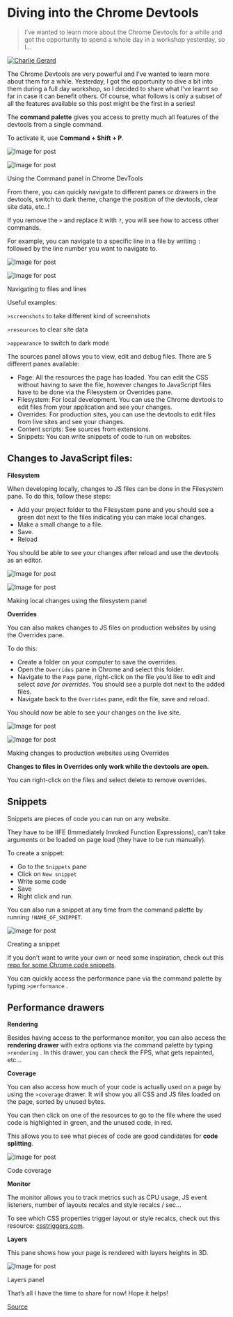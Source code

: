 # Diving into the Chrome Devtools

> I’ve wanted to learn more about the Chrome Devtools for a while and got the opportunity to spend a whole day in a workshop yesterday, so I…

[![Charlie Gerard](https://miro.medium.com/fit/c/56/56/0*Ojn5MLHwh6HFuAnj.jpeg)](chrome-extension://cjedbglnccaioiolemnfhjncicchinao/@devdevcharlie?source=post_page-----7a16cfdb56d2--------------------------------)

The Chrome Devtools are very powerful and I’ve wanted to learn more about them for a while. Yesterday, I got the opportunity to dive a bit into them during a full day workshop, so I decided to share what I’ve learnt so far in case it can benefit others. Of course, what follows is only a subset of all the features available so this post might be the first in a series!

The **command palette** gives you access to pretty much all features of the devtools from a single command.

To activate it, use **Command + Shift + P**.

![Image for post](https://miro.medium.com/freeze/max/60/1*AGS1OiwGLaYiL72H3CL9xA.gif?q=20)

![Image for post](https://miro.medium.com/max/3840/1*AGS1OiwGLaYiL72H3CL9xA.gif)

Using the Command panel in Chrome DevTools

From there, you can quickly navigate to different panes or drawers in the devtools, switch to dark theme, change the position of the devtools, clear site data, etc..!

If you remove the `>` and replace it with `?`, you will see how to access other commands.

For example, you can navigate to a specific line in a file by writing `:` followed by the line number you want to navigate to.

![Image for post](https://miro.medium.com/freeze/max/60/1*49KH5AyrrBATw_on6Y8m7g.gif?q=20)

![Image for post](https://miro.medium.com/max/3840/1*49KH5AyrrBATw_on6Y8m7g.gif)

Navigating to files and lines

Useful examples:

`>screenshots` to take different kind of screenshots

`>resources` to clear site data

`>appearance` to switch to dark mode

The sources panel allows you to view, edit and debug files. There are 5 different panes available:

*   Page: All the resources the page has loaded. You can edit the CSS without having to save the file, however changes to JavaScript files have to be done via the Filesystem or Overrides pane.
*   Filesystem: For local development. You can use the Chrome devtools to edit files from your application and see your changes.
*   Overrides: For production sites, you can use the devtools to edit files from live sites and see your changes.
*   Content scripts: See sources from extensions.
*   Snippets: You can write snippets of code to run on websites.

Changes to JavaScript files:
----------------------------

**Filesystem**

When developing locally, changes to JS files can be done in the Filesystem pane. To do this, follow these steps:

*   Add your project folder to the Filesystem pane and you should see a green dot next to the files indicating you can make local changes.
*   Make a small change to a file.
*   Save.
*   Reload

You should be able to see your changes after reload and use the devtools as an editor.

![Image for post](https://miro.medium.com/freeze/max/60/1*MhdK56xSQgSVedsdeE-nvw.gif?q=20)

![Image for post](https://miro.medium.com/max/2400/1*MhdK56xSQgSVedsdeE-nvw.gif)

Making local changes using the filesystem panel

**Overrides**

You can also makes changes to JS files on production websites by using the Overrides pane.

To do this:

*   Create a folder on your computer to save the overrides.
*   Open the `Overrides` pane in Chrome and select this folder.
*   Navigate to the `Page` pane, right-click on the file you’d like to edit and select _save for overrides_. You should see a purple dot next to the added files.
*   Navigate back to the `Overrides` pane, edit the file, save and reload.

You should now be able to see your changes on the live site.

![Image for post](https://miro.medium.com/freeze/max/60/1*IxlIhJUOqHD1GevhlIdp6Q.gif?q=20)

![Image for post](https://miro.medium.com/max/2560/1*IxlIhJUOqHD1GevhlIdp6Q.gif)

Making changes to production websites using Overrides

**Changes to files in Overrides only work while the devtools are open.**

You can right-click on the files and select delete to remove overrides.

Snippets
--------

Snippets are pieces of code you can run on any website.

They have to be IIFE (Immediately Invoked Function Expressions), can’t take arguments or be loaded on page load (they have to be run manually).

To create a snippet:

*   Go to the `Snippets` pane
*   Click on `New snippet`
*   Write some code
*   Save
*   Right click and run.

You can also run a snippet at any time from the command palette by running `!NAME_OF_SNIPPET`.

![Image for post](https://miro.medium.com/max/2560/1*hZuHig0KCa-b259HFD0Bqw.gif)

Creating a snippet

If you don’t want to write your own or need some inspiration, check out this [repo for some Chrome code snippets](https://github.com/bahmutov/code-snippets).

You can quickly access the performance pane via the command palette by typing `>performance` .

Performance drawers
-------------------

**Rendering**

Besides having access to the performance monitor, you can also access the **rendering drawer** with extra options via the command palette by typing `>rendering` . In this drawer, you can check the FPS, what gets repainted, etc…

**Coverage**

You can also access how much of your code is actually used on a page by using the `>coverage` drawer. It will show you all CSS and JS files loaded on the page, sorted by unused bytes.

You can then click on one of the resources to go to the file where the used code is highlighted in green, and the unused code, in red.

This allows you to see what pieces of code are good candidates for **code splitting**.

![Image for post](https://miro.medium.com/max/2560/1*uXG-uf9nHrYKW15D5Er2FQ.gif)

Code coverage

**Monitor**

The monitor allows you to track metrics such as CPU usage, JS event listeners, number of layouts recalcs and style recalcs / sec…

To see which CSS properties trigger layout or style recalcs, check out this resource: [csstriggers.com](https://csstriggers.com/).

**Layers**

This pane shows how your page is rendered with layers heights in 3D.

![Image for post](https://miro.medium.com/max/3800/1*TkoCzPYLJYG9eX5YaSYvCg.gif)

Layers panel

That’s all I have the time to share for now! Hope it helps!


[Source](https://medium.com/@devdevcharlie/diving-into-the-chrome-devtools-7a16cfdb56d2)
